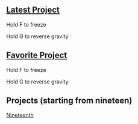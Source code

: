 ## [Latest Project](https://kahnjasper.github.io/nineteen/index.html)
Hold F to freeze

Hold G to reverse gravity

## [Favorite Project](https://kahnjasper.github.io/nineteen/index.html)
Hold F to freeze

Hold G to reverse gravity

## Projects (starting from nineteen)

[Nineteenth](https://kahnjasper.github.io/nineteen/index.html)
